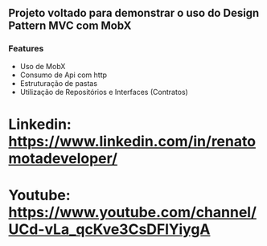 ## Projeto voltado para demonstrar o uso do Design Pattern MVC com MobX

### Features
 -  Uso de MobX
 -  Consumo de Api com http
 -  Estruturação de pastas 
 -  Utilização de Repositórios e Interfaces (Contratos)

# Linkedin: https://www.linkedin.com/in/renatomotadeveloper/
# Youtube: https://www.youtube.com/channel/UCd-vLa_qcKve3CsDFlYiygA

